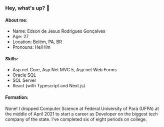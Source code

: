 ### Hey, what's up? 👋

#### About me:
- Name: Edson de Jesus Rodrigues Gonçalves
- Age: 27
- Location: Belém, PA, BR
- Pronouns: He/Him

#### Skills:
+ Asp.net Core, Asp.Net MVC 5, Asp.net Web Forms
+ Oracle SQL
+ SQL Server
+ React (with Typescript and Next.js)

#### Formation:

None! I dropped Computer Science at Federal University of Pará (UFPA) at the middle of April 2021 to start a career as Developer on the biggest tech company of the state. I've completed six of eight periods on college.

